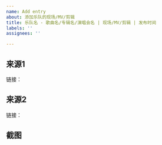 ```yaml
---
name: Add entry
about: 添加乐队的现场/MV/剪辑
title: 乐队名 - 歌曲名/专辑名/演唱会名 | 现场/MV/剪辑 | 发布时间
labels: ''
assignees: ''

---
```


## 来源1
链接：

## 来源2
链接：

## 截图

